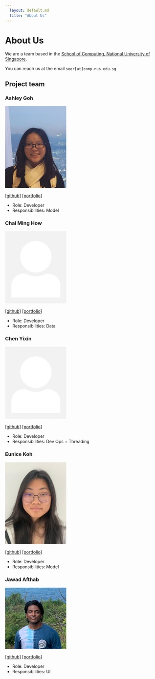```yaml
---
  layout: default.md
  title: "About Us"
---
```


# About Us

We are a team based in the [School of Computing, National University of Singapore](http://www.comp.nus.edu.sg).

You can reach us at the email `seer[at]comp.nus.edu.sg`

## Project team

### Ashley Goh

<img src="images/ashleygoh1.png" width="200px">

[[github](http://github.com/ashleygoh1)]
[[portfolio](team/ashley.md)]

* Role: Developer
* Responsibilities: Model

### Chai Ming How

<img src="images/johndoe.png" width="200px">

[[github](http://github.com/minghowC)] 
[[portfolio](team/minghow.md)]

* Role: Developer
* Responsibilities: Data

### Chen Yixin

<img src="images/johndoe.png" width="200px">

[[github](http://github.com/chenyixin0)]
[[portfolio](team/yixin.md)]

* Role: Developer
* Responsibilities: Dev Ops + Threading

### Eunice Koh

<img src="images/eunicekoh1.png" width="200px">

[[github](http://github.com/eunrcn)]
[[portfolio](team/eunice.md)]

* Role: Developer
* Responsibilities: Model

### Jawad Afthab

<img src="images/jawad280.png" width="200px">

[[github](http://github.com/Jawad280)]
[[portfolio](team/jawad.md)]

* Role: Developer
* Responsibilities: UI
